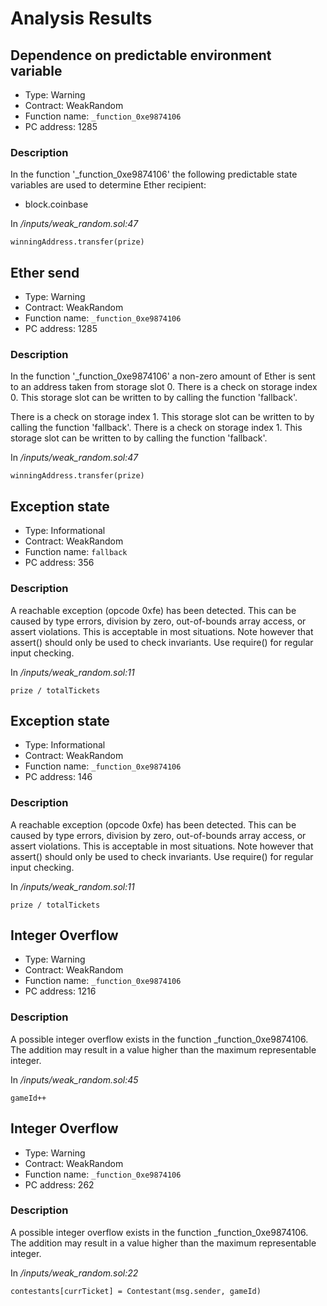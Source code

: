 # Analysis Results
## Dependence on predictable environment variable
- Type: Warning
- Contract: WeakRandom
- Function name: `_function_0xe9874106`
- PC address: 1285

### Description
In the function '_function_0xe9874106' the following predictable state variables are used to determine Ether recipient:
- block.coinbase


In *<TESTDATA>/inputs/weak_random.sol:47*

```
winningAddress.transfer(prize)
```
## Ether send
- Type: Warning
- Contract: WeakRandom
- Function name: `_function_0xe9874106`
- PC address: 1285

### Description
In the function '_function_0xe9874106' a non-zero amount of Ether is sent to an address taken from storage slot 0.
There is a check on storage index 0. This storage slot can be written to by calling the function 'fallback'.

There is a check on storage index 1. This storage slot can be written to by calling the function 'fallback'.
There is a check on storage index 1. This storage slot can be written to by calling the function 'fallback'.

In *<TESTDATA>/inputs/weak_random.sol:47*

```
winningAddress.transfer(prize)
```
## Exception state
- Type: Informational
- Contract: WeakRandom
- Function name: `fallback`
- PC address: 356

### Description
A reachable exception (opcode 0xfe) has been detected. This can be caused by type errors, division by zero, out-of-bounds array access, or assert violations. This is acceptable in most situations. Note however that assert() should only be used to check invariants. Use require() for regular input checking. 

In *<TESTDATA>/inputs/weak_random.sol:11*

```
prize / totalTickets
```
## Exception state
- Type: Informational
- Contract: WeakRandom
- Function name: `_function_0xe9874106`
- PC address: 146

### Description
A reachable exception (opcode 0xfe) has been detected. This can be caused by type errors, division by zero, out-of-bounds array access, or assert violations. This is acceptable in most situations. Note however that assert() should only be used to check invariants. Use require() for regular input checking. 

In *<TESTDATA>/inputs/weak_random.sol:11*

```
prize / totalTickets
```
## Integer Overflow 
- Type: Warning
- Contract: WeakRandom
- Function name: `_function_0xe9874106`
- PC address: 1216

### Description
A possible integer overflow exists in the function _function_0xe9874106.
The addition may result in a value higher than the maximum representable integer.

In *<TESTDATA>/inputs/weak_random.sol:45*

```
gameId++
```
## Integer Overflow 
- Type: Warning
- Contract: WeakRandom
- Function name: `_function_0xe9874106`
- PC address: 262

### Description
A possible integer overflow exists in the function _function_0xe9874106.
The addition may result in a value higher than the maximum representable integer.

In *<TESTDATA>/inputs/weak_random.sol:22*

```
contestants[currTicket] = Contestant(msg.sender, gameId)
```
